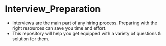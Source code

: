 # Interview_Preparation

- Interviews are the main part of any hiring process. Preparing with the right resources can save you time and effort. 
- This repository will help you get equipped with a variety of questions & solution for them.

